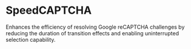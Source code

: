 # SpeedCAPTCHA
Enhances the efficiency of resolving Google reCAPTCHA challenges by reducing the duration of transition effects and enabling uninterrupted selection capability.
